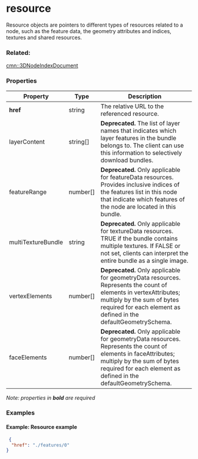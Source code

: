 # resource

Resource objects are pointers to different types of resources related to a node, such as the feature data, the geometry attributes and indices, textures and shared resources.

### Related:

[cmn::3DNodeIndexDocument](3DNodeIndexDocument.cmn.md)
### Properties

| Property | Type | Description |
| --- | --- | --- |
| **href** | string | The relative URL to the referenced resource. |
| layerContent | string[] | **Deprecated.** The list of layer names that indicates which layer features in the bundle belongs to. The client can use this information to selectively download bundles. |
| featureRange | number[] | **Deprecated.** Only applicable for featureData resources. Provides inclusive indices of the features list in this node that indicate which features of the node are located in this bundle. |
| multiTextureBundle | string | **Deprecated.** Only applicable for textureData resources. TRUE if the bundle contains multiple textures. If FALSE or not set, clients can interpret the entire bundle as a single image. |
| vertexElements | number[] | **Deprecated.** Only applicable for geometryData resources. Represents the count of elements in vertexAttributes; multiply by the sum of bytes required for each element as defined in the defaultGeometrySchema. |
| faceElements | number[] | **Deprecated.** Only applicable for geometryData resources. Represents the count of elements in faceAttributes; multiply by the sum of bytes required for each element as defined in the defaultGeometrySchema. |

*Note: properties in **bold** are required*

### Examples 

#### Example: Resource example 

```json
 {
  "href": "./features/0"
} 
```

